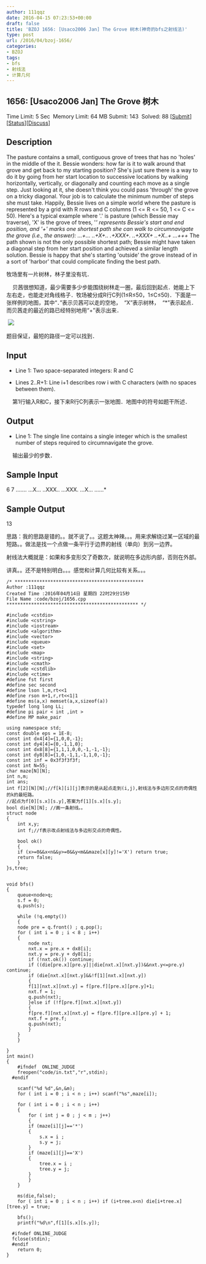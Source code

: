 ```yaml
---
author: 111qqz
date: 2016-04-15 07:23:53+00:00
draft: false
title: 'BZOJ 1656: [Usaco2006 Jan] The Grove 树木(神奇的bfs之射线法)'
type: post
url: /2016/04/bzoj-1656/
categories:
- BZOJ
tags:
- bfs
- 射线法
- 计算几何
---
```





## 1656: [Usaco2006 Jan] The Grove 树木


Time Limit: 5 Sec  Memory Limit: 64 MB
Submit: 143  Solved: 88
[[Submit](http://www.lydsy.com/JudgeOnline/submitpage.php?id=1656)][[Status](http://www.lydsy.com/JudgeOnline/problemstatus.php?id=1656)][[Discuss](http://www.lydsy.com/JudgeOnline/bbs.php?id=1656)]


## Description






The pasture contains a small, contiguous grove of trees that has no 'holes' in the middle of the it. Bessie wonders: how far is it to walk around that grove and get back to my starting position? She's just sure there is a way to do it by going from her start location to successive locations by walking horizontally, vertically, or diagonally and counting each move as a single step. Just looking at it, she doesn't think you could pass 'through' the grove on a tricky diagonal. Your job is to calculate the minimum number of steps she must take. Happily, Bessie lives on a simple world where the pasture is represented by a grid with R rows and C columns (1 <= R <= 50, 1 <= C <= 50). Here's a typical example where '.' is pasture (which Bessie may traverse), 'X' is the grove of trees, '*' represents Bessie's start and end position, and '+' marks one shortest path she can walk to circumnavigate the grove (i.e., the answer): ...+... ..+X+.. .+XXX+. ..+XXX+ ..+X..+ ...+++* The path shown is not the only possible shortest path; Bessie might have taken a diagonal step from her start position and achieved a similar length solution. Bessie is happy that she's starting 'outside' the grove instead of in a sort of 'harbor' that could complicate finding the best path.


牧场里有一片树林，林子里没有坑．




    贝茜很想知道，最少需要多少步能围绕树林走一圈，最后回到起点．她能上下左右走，也能走对角线格子．牧场被分成R行C列(1≤R≤50，1≤C≤50)．下面是一张样例的地图，其中“．”表示贝茜可以走的空地，  “X”表示树林，  “*”表示起点．而贝茜走的最近的路已经特别地用“+”表示出来．







 ![](http://www.lydsy.com/JudgeOnline/upload/201401/11(5).jpg)














题目保证，最短的路径一定可以找到．







## Input






* Line 1: Two space-separated integers: R and C

* Lines 2..R+1: Line i+1 describes row i with C characters (with no spaces between them).


    第1行输入R和C，接下来R行C列表示一张地图．地图中的符号如题干所述．







## Output






* Line 1: The single line contains a single integer which is the smallest number of steps required to circumnavigate the grove.


    输出最少的步数．







## Sample Input




6 7
.......
...X...
..XXX..
...XXX.
...X...
......*





## Sample Output




13










思路：我的思路是错的。。就不说了。。这题太神辣。。。用来求解绕过某一区域的最短路。。做法是找一个点做一条平行于边界的射线（单向）到另一边界。




射线法大概就是：如果和多变形交了奇数次，就说明在多边形内部，否则在外部。




讲真。。还不是特别明白。。。感觉和计算几何比较有关系。。。






 

    
    /* ***********************************************
    Author :111qqz
    Created Time :2016年04月14日 星期四 22时29分15秒
    File Name :code/bzoj/1656.cpp
    ************************************************ */
    
    #include <cstdio>
    #include <cstring>
    #include <iostream>
    #include <algorithm>
    #include <vector>
    #include <queue>
    #include <set>
    #include <map>
    #include <string>
    #include <cmath>
    #include <cstdlib>
    #include <ctime>
    #define fst first
    #define sec second
    #define lson l,m,rt<<1
    #define rson m+1,r,rt<<1|1
    #define ms(a,x) memset(a,x,sizeof(a))
    typedef long long LL;
    #define pi pair < int ,int >
    #define MP make_pair
    
    using namespace std;
    const double eps = 1E-8;
    const int dx4[4]={1,0,0,-1};
    const int dy4[4]={0,-1,1,0};
    const int dx8[8]={1,1,1,0,0,-1,-1,-1};
    const int dy8[8]={1,0,-1,1,-1,1,0,-1};
    const int inf = 0x3f3f3f3f;
    const int N=55;
    char maze[N][N];
    int n,m;
    int ans;
    int f[2][N][N];//f[k][i][j]表示的是从起点走到(i,j),射线法与多边形交点的奇偶性的k的最短路。
    //起点为f[0][s.x][s.y],答案为f[1][s.x][s.y];
    bool die[N][N]; //画一条射线。。
    struct node
    {
        int x,y;
        int f;//f表示改点射线法与多边形交点的奇偶性。
        
        bool ok()
        {
    	if (x>=0&&x<n&&y>=0&&y<m&&maze[x][y]!='X') return true;
    	return false;
        }
    }s,tree;
    
    
    void bfs()
    {
        queue<node>q;
        s.f = 0;
        q.push(s);
    
        while (!q.empty())
        {
    	node pre = q.front() ; q.pop();
    	for ( int i = 0 ; i < 8 ; i++)
    	{
    	    node nxt;
    	    nxt.x = pre.x + dx8[i];
    	    nxt.y = pre.y + dy8[i];
    	    if (!nxt.ok()) continue;
    	    if ((die[pre.x][pre.y]||die[nxt.x][nxt.y])&&nxt.y<=pre.y) continue;
    	    if (die[nxt.x][nxt.y]&&!f[1][nxt.x][nxt.y])
    	    {
    		f[1][nxt.x][nxt.y] = f[pre.f][pre.x][pre.y]+1;
    		nxt.f = 1;
    		q.push(nxt);
    	    }else if (!f[pre.f][nxt.x][nxt.y])
    	    {
    		f[pre.f][nxt.x][nxt.y] = f[pre.f][pre.x][pre.y] + 1;
    		nxt.f = pre.f;
    		q.push(nxt);
    	    }
    	}
        }
    
    }
    int main()
    {
    	#ifndef  ONLINE_JUDGE 
    	freopen("code/in.txt","r",stdin);
      #endif
    
    	scanf("%d %d",&n,&m);
    	for ( int i = 0 ; i < n ; i++) scanf("%s",maze[i]);
    	
    	for ( int i = 0 ; i < n ; i++)
    	{
    	    for ( int j = 0 ; j < m ; j++)
    	    {
    		if (maze[i][j]=='*')
    		{
    		    s.x = i ;
    		    s.y = j;
    		}
    		if (maze[i][j]=='X')
    		{
    		    tree.x = i ;
    		    tree.y = j;
    		}
    	    }
    	}
    
    	ms(die,false);
    	for ( int i = 0 ; i < n ; i++) if (i+tree.x<n) die[i+tree.x][tree.y] = true;
    	
    	bfs();
    	printf("%d\n",f[1][s.x][s.y]);
    
      #ifndef ONLINE_JUDGE  
      fclose(stdin);
      #endif
        return 0;
    }
    



